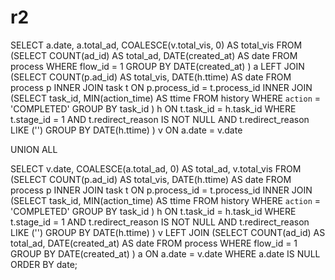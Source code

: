 # r2
SELECT 
    a.date,
    a.total_ad,
    COALESCE(v.total_vis, 0) AS total_vis
FROM 
    (SELECT 
        COUNT(ad_id) AS total_ad, 
        DATE(created_at) AS date
     FROM 
        process 
     WHERE 
        flow_id = 1
     GROUP BY 
        DATE(created_at)
    ) a
LEFT JOIN 
    (SELECT 
        COUNT(p.ad_id) AS total_vis, 
        DATE(h.ttime) AS date
     FROM 
        process p
     INNER JOIN 
        task t ON p.process_id = t.process_id
     INNER JOIN 
        (SELECT 
            task_id, 
            MIN(action_time) AS ttime
         FROM 
            history
         WHERE 
            `action` = 'COMPLETED'
         GROUP BY 
            task_id
        ) h ON t.task_id = h.task_id
     WHERE 
        t.stage_id = 1
        AND t.redirect_reason IS NOT NULL
        AND t.redirect_reason LIKE ('')
     GROUP BY 
        DATE(h.ttime)
    ) v ON a.date = v.date

UNION ALL

SELECT 
    v.date,
    COALESCE(a.total_ad, 0) AS total_ad,
    v.total_vis
FROM 
    (SELECT 
        COUNT(p.ad_id) AS total_vis, 
        DATE(h.ttime) AS date
     FROM 
        process p
     INNER JOIN 
        task t ON p.process_id = t.process_id
     INNER JOIN 
        (SELECT 
            task_id, 
            MIN(action_time) AS ttime
         FROM 
            history
         WHERE 
            `action` = 'COMPLETED'
         GROUP BY 
            task_id
        ) h ON t.task_id = h.task_id
     WHERE 
        t.stage_id = 1
        AND t.redirect_reason IS NOT NULL
        AND t.redirect_reason LIKE ('')
     GROUP BY 
        DATE(h.ttime)
    ) v
LEFT JOIN 
    (SELECT 
        COUNT(ad_id) AS total_ad, 
        DATE(created_at) AS date
     FROM 
        process 
     WHERE 
        flow_id = 1
     GROUP BY 
        DATE(created_at)
    ) a ON a.date = v.date
WHERE 
    a.date IS NULL
ORDER BY 
    date;
